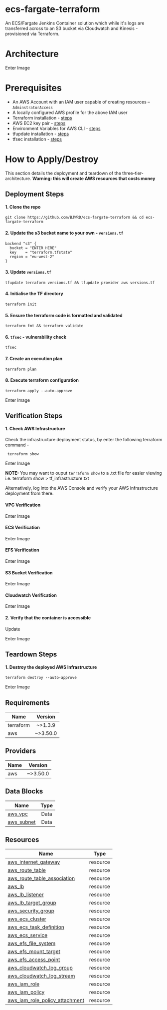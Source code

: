 # ecs-fargate-terraform
An ECS/Fargate Jenkins Container solution which  while it's logs are transferred across to an S3 bucket via Cloudwatch and Kinesis - provisioned via Terraform.

# Architecture
Enter Image

# Prerequisites
* An AWS Account with an IAM user capable of creating resources – `AdminstratorAccess`
* A locally configured AWS profile for the above IAM user
* Terraform installation - [steps](https://learn.hashicorp.com/tutorials/terraform/install-cli)
* AWS EC2 key pair - [steps](https://docs.aws.amazon.com/AWSEC2/latest/UserGuide/ec2-key-pairs.html)
* Environment Variables for AWS CLI - [steps](https://docs.aws.amazon.com/cli/latest/userguide/cli-configure-envvars.html)
* tfupdate installation - [steps](https://github.com/antonbabenko/pre-commit-terraform#how-to-install)
* tfsec installation - [steps](https://github.com/antonbabenko/pre-commit-terraform#how-to-install)

# How to Apply/Destroy
This section details the deployment and teardown of the three-tier-architecture. **Warning: this will create AWS resources that costs money**

## Deployment Steps

#### 1.	Clone the repo
    git clone https://github.com/BJWRD/ecs-fargate-terraform && cd ecs-fargate-terraform
    
#### 2. Update the s3 bucket name to your own - `versions.tf`

    backend "s3" {
      bucket = "ENTER HERE"
      key    = "terraform.tfstate"
      region = "eu-west-2"
    }
    

#### 3. Update `versions.tf`
    tfupdate terraform versions.tf && tfupdate provider aws versions.tf
    
#### 4.	Initialise the TF directory
    terraform init

#### 5. Ensure the terraform code is formatted and validated 
    terraform fmt && terraform validate

#### 6. `tfsec` - vulnerability check
    tfsec
    
#### 7. Create an execution plan
    terraform plan

#### 8. Execute terraform configuration 
    terraform apply --auto-approve
    
Enter Image


## Verification Steps 

#### 1. Check AWS Infrastructure
Check the infrastructure deployment status, by enter the following terraform command -

     terraform show

Enter Image

**NOTE:** You may want to ouput `terraform show` to a .txt file for easier viewing i.e. terraform show > tf_infrastructure.txt

Alternatively, log into the AWS Console and verify your AWS infrastructure deployment from there.

#### VPC Verification

Enter Image

#### ECS Verification

Enter Image

#### EFS Verification

Enter Image

#### S3 Bucket Verification

Enter Image

#### Cloudwatch Verification

Enter Image

#### 2. Verify that the container is accessible

Update
    
Enter Image

## Teardown Steps

####  1. Destroy the deployed AWS Infrastructure 
`terraform destroy --auto-approve`

Enter Image

## Requirements
| Name          | Version       |
| ------------- |:-------------:|
| terraform     | ~>1.3.9       |
| aws           | ~>3.50.0      |

## Providers
| Name          | Version       |
| ------------- |:-------------:|
| aws           | ~>3.50.0      |

## Data Blocks
| Name          | Type       |
| ------------- |:-------------:|
| [aws_vpc](https://registry.terraform.io/providers/hashicorp/aws/latest/docs/resources/aws_vpc) | Data |
| [aws_subnet](https://registry.terraform.io/providers/hashicorp/aws/latest/docs/resources/aws_subnet) | Data |

## Resources
| Name          | Type       |
| ------------- |:-------------:|
| [aws_internet_gateway](https://registry.terraform.io/providers/hashicorp/aws/latest/docs/resources/aws_internet_gateway) | resource |
| [aws_route_table](https://registry.terraform.io/providers/hashicorp/aws/latest/docs/resources/aws_route_table) | resource |
| [aws_route_table_association](https://registry.terraform.io/providers/hashicorp/aws/latest/docs/resources/aws_route_table_association) | resource |
| [aws_lb](https://registry.terraform.io/providers/hashicorp/aws/latest/docs/resources/aws_lb) | resource |
| [aws_lb_listener](https://registry.terraform.io/providers/hashicorp/aws/latest/docs/resources/aws_lb_listener) | resource |
| [aws_lb_target_group](https://registry.terraform.io/providers/hashicorp/aws/latest/docs/resources/aws_lb_target_group) | resource |
| [aws_security_group](https://registry.terraform.io/providers/hashicorp/aws/latest/docs/resources/aws_security_group) | resource |
| [aws_ecs_cluster](https://registry.terraform.io/providers/hashicorp/aws/latest/docs/resources/aws_ecs_cluster) | resource |
| [aws_ecs_task_definition](https://registry.terraform.io/providers/hashicorp/aws/latest/docs/resources/aws_ecs_task_definition) | resource |
| [aws_ecs_service](https://registry.terraform.io/providers/hashicorp/aws/latest/docs/resources/aws_ecs_service) | resource |
| [aws_efs_file_system](https://registry.terraform.io/providers/hashicorp/aws/latest/docs/resources/aws_efs_file_system) | resource |
| [aws_efs_mount_target](https://registry.terraform.io/providers/hashicorp/aws/latest/docs/resources/aws_efs_mount_target) | resource |
| [aws_efs_access_point](https://registry.terraform.io/providers/hashicorp/aws/latest/docs/resources/aws_efs_access_point) | resource |
| [aws_cloudwatch_log_group](https://registry.terraform.io/providers/hashicorp/aws/latest/docs/resources/aws_cloudwatch_log_group) | resource |
| [aws_cloudwatch_log_stream](https://registry.terraform.io/providers/hashicorp/aws/latest/docs/resources/aws_cloudwatch_log_stream) | resource |
| [aws_iam_role](https://registry.terraform.io/providers/hashicorp/aws/latest/docs/resources/aws_iam_role) | resource |
| [aws_iam_policy](https://registry.terraform.io/providers/hashicorp/aws/latest/docs/resources/aws_iam_policy) | resource |
| [aws_iam_role_policy_attachment](https://registry.terraform.io/providers/hashicorp/aws/latest/docs/resources/aws_iam_role_policy_attachment) | resource |

